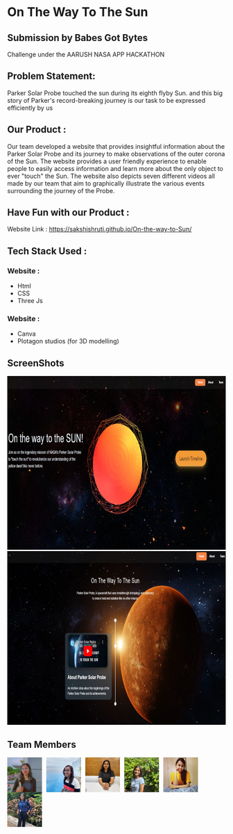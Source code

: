 # On The Way To The Sun

## Submission by Babes Got Bytes

Challenge under the AARUSH NASA APP HACKATHON

## Problem Statement:
Parker Solar Probe touched the sun during its eighth flyby Sun. and this big story of Parker's record-breaking journey is our task to be expressed efficiently by us

## Our Product :
Our team developed a website that provides insightful information about the Parker Solar Probe and its journey to make observations of the outer corona of the Sun. The website provides a user friendly experience to enable people to easily access information and learn more about the only object to ever "touch" the Sun. The website also depicts seven different videos all made by our team that aim to graphically illustrate the various events surrounding the journey of the Probe.

## Have Fun with our Product :
Website Link : https://sakshishruti.github.io/On-the-way-to-Sun/

## Tech Stack Used :

### Website :
- Html
- CSS
- Three Js
### Website :
- Canva
- Plotagon studios (for 3D modelling)

## ScreenShots

<img src="https://github.com/sakshishruti/On-the-way-to-Sun/blob/main/images/Home.jpeg" width="900" height="400" />
<img src="https://github.com/sakshishruti/On-the-way-to-Sun/blob/main/images/Time.jpeg" width="900" height="400" />

## Team Members

<img align="left" alt="Aishwarya Pai" width="80px" height="80px" src="https://github.com/sakshishruti/On-the-way-to-Sun/blob/main/images/aishwarya.jpeg" style="padding-right:10px;" />
<img align="left" alt="Arpita Singh" width="80px" height="80px" src="https://github.com/sakshishruti/On-the-way-to-Sun/blob/main/images/arpita.jpeg" style="padding-right:10px;" />
<img align="left" alt="Sakshi Shruti" width="80px" height="80px" src="https://github.com/sakshishruti/On-the-way-to-Sun/blob/main/images/sakshi.jpg" style="padding-right:10px;" />
<img align="left" alt="Vaidehi Jadhao" width="80px" height="80px" src="https://github.com/sakshishruti/On-the-way-to-Sun/blob/main/images/vaidehi.jpeg" style="padding-right:10px;" />
<img align="left" alt="Ukti Agrawal" width="80px" height="80px" src="https://github.com/sakshishruti/On-the-way-to-Sun/blob/main/images/ukti.jpeg" style="padding-right:10px;" />
<img align="left" alt="Priyal Mittal" width="80px" height="80px" src="https://github.com/sakshishruti/On-the-way-to-Sun/blob/main/images/priyal.jpeg" style="padding-right:10px;" />
